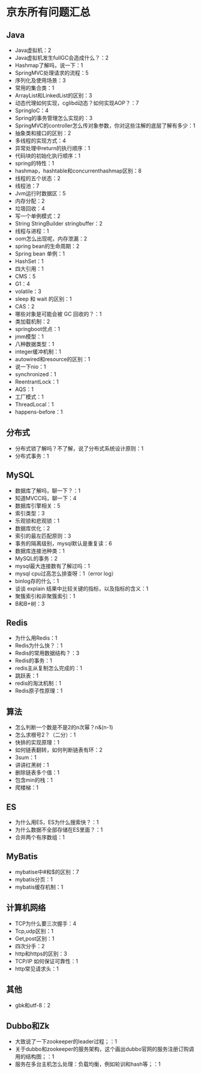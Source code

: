 # 京东所有问题汇总

## Java

- Java虚拟机：2
- Java虚拟机发生fullGC会造成什么？：2
- Hashmap了解吗，说一下：1
- SpringMVC处理请求的流程：5
- 序列化及使用场景：3
- 常用的集合类：1
- ArrayList和LinkedList的区别：3
- 动态代理如何实现，cglibd动态？如何实现AOP？：7
- SpringIoC：4
- Spring的事务管理怎么实现的：3
- SpringMVC的controller怎么传对象参数，你对这些注解的底层了解有多少：1
- 抽象类和接口的区别：2
- 多线程的实现方式：4
- 异常处理中return的执行顺序：1
- 代码块的初始化执行顺序：1
- spring的特性：1
- hashmap，hashtable和concurrenthashmap区别：8
- 线程的五个状态：2
- 线程池：7
- Jvm运行时数据区：5
- 内存分配：2
- 垃圾回收：4
- 写一个单例模式：2
- String StringBuilder stringbuffer：2
- 线程与进程：1
- oom怎么出现呢，内存泄漏：2
- spring bean的生命周期：2
- Spring bean 单例：1
- HashSet：1
- 四大引用：1
- CMS：5
- G1：4
- volatile：3
- sleep 和 wait 的区别：1
- CAS：2
- 哪些对象是可能会被 GC 回收的？：1
- 类加载机制：2
- springboot优点：1
- jmm模型：1
- 八种数据类型：1
- integer缓冲机制：1
- autowired和resource的区别：1
- 说一下nio：1
- synchronized：1
- ReentrantLock：1
- AQS：1
- 工厂模式：1
- ThreadLocal：1
- happens-before：1





## 分布式
- 分布式锁了解吗？不了解，说了分布式系统设计原则：1
- 分布式事务：1

## MySQL
- 数据库了解吗，聊一下？：1
- 知道MVCC吗，聊一下：4
- 数据库引擎相关：5
- 索引类型：3
- 乐观锁和悲观锁：1
- 数据库优化：2
- 索引的最左匹配原则：3
- 事务的隔离级别，mysql默认是重复读：6
- 数据库连接池种类：1
- MySQL的事务：2
- mysql最大连接数有了解过吗：1
- mysql cpu过高怎么排查呀：1（error log）
- binlog存的什么：1
- 谈谈 explain 结果中⽐较关键的指标，以及指标的含义：1
- 聚簇索引和非聚簇索引：1
- B和B+树：3




## Redis
- 为什么用Redis：1
- Redis为什么快？：1
- Redis的常用数据结构？：3
- Redis的事务：1
- redis主从复制怎么完成的：1
- 跳跃表：1
- redis的淘汰机制：1
- Redis原子性原理：1



## 算法
- 怎么判断一个数是不是2的n次幂？n&(n-1)
- 怎么求根号2？（二分）：1
- 快排的实现原理：1
- 如何链表翻转，如何判断链表有环：2
- 3sum：1
- 讲讲红黑树：1
- 删除链表多个值：1
- 包含min的栈：1
- 爬楼梯：1


## ES
- 为什么用ES，ES为什么搜索快？：1
- 为什么数据不全部存储在ES里面？：1
- 合并两个有序数组：1

## MyBatis
- mybatise中#和$的区别：7
- mybatis分页：1
- mybatis缓存机制：1

## 计算机网络
- TCP为什么要三次握手：4
- Tcp,udp区别：1
- Get,post区别：1
- 四次分手：2
- http和https的区别：3
- TCP/IP 如何保证可靠性：1
- http常见请求头：1

## 其他
- gbk和utf-8：2

## Dubbo和Zk
- 大致说了一下zookeeper的leader过程；：1
- 关于dubbo和zookeeper的服务架构，这个画出dubbo官网的服务注册订购调用的结构图；：1
- 服务在多台主机怎么处理：负载均衡，例如轮训和hash等；：1